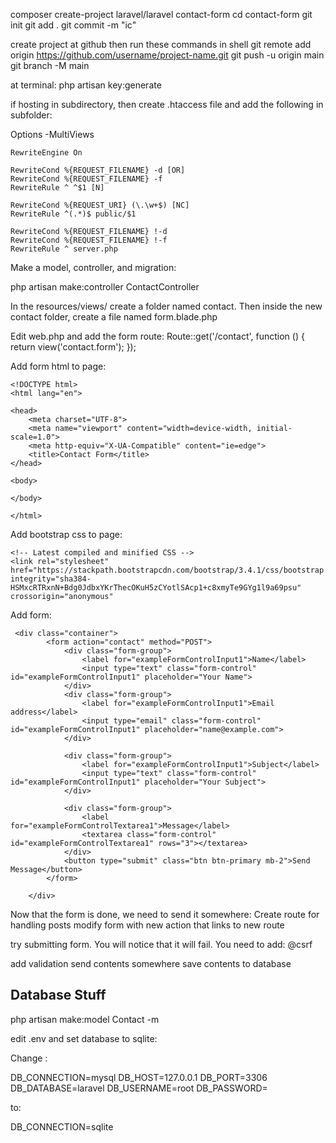 
composer create-project laravel/laravel contact-form
cd contact-form
git init
git add .
git commit -m "ic"

create project at github then run these commands in shell
git remote add origin https://github.com/username/project-name.git
git push -u origin main
git branch -M main

at terminal: php artisan key:generate

if hosting in subdirectory, then create .htaccess file and add the following in
subfolder:

<IfModule mod_rewrite.c>
    <IfModule mod_negotiation.c>
        Options -MultiViews
    </IfModule>

    RewriteEngine On

    RewriteCond %{REQUEST_FILENAME} -d [OR]
    RewriteCond %{REQUEST_FILENAME} -f
    RewriteRule ^ ^$1 [N]

    RewriteCond %{REQUEST_URI} (\.\w+$) [NC]
    RewriteRule ^(.*)$ public/$1

    RewriteCond %{REQUEST_FILENAME} !-d
    RewriteCond %{REQUEST_FILENAME} !-f
    RewriteRule ^ server.php

</IfModule>

Make a model, controller, and migration:

php artisan make:controller ContactController

In the resources/views/ create a folder named contact. Then inside the new contact folder, create a file named form.blade.php

Edit web.php and add the form route:
Route::get('/contact', function () {
    return view('contact.form');
});

Add form html to page:

```
<!DOCTYPE html>
<html lang="en">

<head>
    <meta charset="UTF-8">
    <meta name="viewport" content="width=device-width, initial-scale=1.0">
    <meta http-equiv="X-UA-Compatible" content="ie=edge">
    <title>Contact Form</title>
</head>

<body>

</body>

</html>
```


Add bootstrap css to page:
```
<!-- Latest compiled and minified CSS -->
<link rel="stylesheet" href="https://stackpath.bootstrapcdn.com/bootstrap/3.4.1/css/bootstrap.min.css" integrity="sha384-HSMxcRTRxnN+Bdg0JdbxYKrThecOKuH5zCYotlSAcp1+c8xmyTe9GYg1l9a69psu" crossorigin="anonymous"
```

Add form:
```
 <div class="container">
        <form action="contact" method="POST">
            <div class="form-group">
                <label for="exampleFormControlInput1">Name</label>
                <input type="text" class="form-control" id="exampleFormControlInput1" placeholder="Your Name">
            </div>
            <div class="form-group">
                <label for="exampleFormControlInput1">Email address</label>
                <input type="email" class="form-control" id="exampleFormControlInput1" placeholder="name@example.com">
            </div>

            <div class="form-group">
                <label for="exampleFormControlInput1">Subject</label>
                <input type="text" class="form-control" id="exampleFormControlInput1" placeholder="Your Subject">
            </div>

            <div class="form-group">
                <label for="exampleFormControlTextarea1">Message</label>
                <textarea class="form-control" id="exampleFormControlTextarea1" rows="3"></textarea>
            </div>
            <button type="submit" class="btn btn-primary mb-2">Send Message</button>
        </form>

    </div>
```


Now that the form is done, we need to send it somewhere:
Create route for handling posts
modify form with new action that links to new route

try submitting form. You will notice that it will fail. You need to add:
@csrf


add validation
send contents somewhere
save contents to database







## Database Stuff
php artisan make:model Contact -m

edit .env and set database to sqlite:

Change :

DB_CONNECTION=mysql
DB_HOST=127.0.0.1
DB_PORT=3306
DB_DATABASE=laravel
DB_USERNAME=root
DB_PASSWORD=

to:

DB_CONNECTION=sqlite
